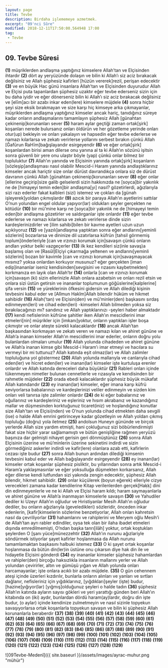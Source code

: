 ```yaml
---
layout: page
title: Tevbe
description: Birdaha işlememeye azmetmek.
excerpt: "09'nci Sûre"
modified: 2018-12-11T17:50:00.564948 17:00
tag: 
 - Tevbe
---
```


## 09. Tevbe Sûresi 

**(1)** müşriklerden andlaşma yaptığınız kimselere Allah’tan ve Elçisinden ihtardır
**(2)** dört ay yeryüzünde dolaşın ve bilin ki Allah’ı siz aciz bırakacak değilsiniz ve Allah şüphesiz kafirleri [hüzün vererek]rezil, perişan edecektir
**(3)** ve en büyük Hac günü insanlara Allah’tan ve Elçisinden duyurudur Allah ve Elçisi puta tapanlardan şüphesiz uzaktır eğer tevbe ederseniz sizin için bu daha iyidir ve eğer dönerseniz bilin ki Allah’ı siz aciz bırakacak değilsiniz ve [elīm]acı bir azabı inkar eden(lere) kimselere müjdele
**(4)** sonra hiçbir şeyi size eksik bırakmayan ve size karşı hiç kimseye arka çıkmayanlar, müşriklerden andlaşma yaptığınız kimseler ancak hariç, tanıdığınız süreye kadar onların andlaşmalarını tamamlayın şüphesiz Allah [günahtan çekinenip]korunanları sever
**(5)** haram aylar geçtiği zaman ortak[şirk] koşanları nerede bulursanız onları öldürün ve her gözetleme yerinde onları otur(up) bekleyin ve onları yakalayın ve hapsedin eğer tevbe ederlerse ve namazı kılarlarsa ve zekatı verirlerse yollarını serbest bırakın çünkü Allah [Ğafūrun RaHīm]bağışlayandır esirgeyendir
**(6)** ve eğer ortak[şirk] koşanlardan birisi aman dilerse onu yanına al ta ki Allah’ın sözünü işitsin sonra güvenli bir yere onu ulaştır böyle (yap) çünkü onlar bilmez bir topluluktur
**(7)** Allah’ın yanında ve Elçisinin yanında ortak[şirk] koşanların [sözleşip]andlaşması nasıl olabilir Mescid-i Haram yanında andlaştıklarınız kimseler ancak hariçtir size onlar dürüst davrandıkça onlara siz de dürüst davranın çünkü Allah [günahtan çekinenip]korunanları sever
**(8)** eğer onlar [ellerine geçirip]size galib gelselerdi sizin hakkınızda ne [soyca]bir yakınlık ne de [himayeyi temin eden]bir andlaşma[yı] nasıl? gözetirlerdi, ağızlarıyla sizi razı ederler fakat kalbleri (sizi) istemez ve çokları da [günah işleyerek]yoldan çıkmışlardır
**(9)** azıcık bir paraya Allah’ın ayetlerini sattılar O’nun yolundan engel oldular yapıyor(lar) oldukları şeyler gerçekten ne kötüdür
**(10)** bir mü’mine karşı ne [soyca]bir yakınlık ne de [himayeyi temin eden]bir andlaşma gözetirler ve saldırganlar işte onlardır
**(11)** eğer tevbe ederlerse ve namazı kılarlarsa ve zekatı verirlerse dinde sizin kardeşlerinizdirler ve [ilim sahibi]bilen bir kavme ayetleri uzun uzun açıklıyoruz
**(12)** ve [yazılı]andlaşma yaptıktan sonra eğer andlarını[yeminli sözlerini] bozarlarsa ve dininize dil uzatırlarsa küfrün [tahsil görmemiş toplum]önderleriyle [can ve ırzınızı korumak için]savaşın çünkü onların andları yoktur belki vazgeçerler
**(13)** ilk kez kendileri siz(inle savaş)a başlamış olan ve [Rasūl]Elçiyi çıkarmağa yeltenen ve andlarını[yeminli sözlerini] bozan bir kavimle [can ve ırzınızı korumak için]savaşmayacak mısınız? yoksa onlardan korkuyor musunuz? eğer gerçekten [iman edip]inananlar iseniz kendisinden[sevgisini ve rızasını kaybetmekten] korkmanıza en layık olan Allah’tır 
**(14)** onlarla [can ve ırzınızı korumak için]savaşın (ki) sizin ellerinizle Allah onlara azabetsin ve onları rezil etsin ve onlara sizi üstün getirsin ve inananlar toplumunun göğüslerine[kalplerine] şifa versin
**(15)** ve yüreklerinin öfkesini gidersin ve Allah dilediği kişinin tevbesini kabul eder ve [Alîmun Hakîm]Allah bilendir hüküm ve hikmet sahibidir
**(16)** Allah(’tan) ve Elçisin(den) ve mü’minler(den) başkasını sırdaş edinmeyen(leri) ve cihad eden(leri) -kimseleri Allah bilmeden yoksa siz bırakılacağınızı mı? sandınız ve Allah yaptıklarınızı -şeyleri haber almaktadır
**(17)** kendi nefislerinin küfrüne şahitler iken Allah’ın mescidlerini imar etmeleri[nin] müşrikler için [imkanı]yoktur, onların yaptıkları işler boşa çıkmıştır ve onlar ateşte sürekli kalacaklardır
**(18)** ancak Allah’tan başkasından korkmayan ve zekatı veren ve namazı kılan ve ahiret gününe ve Allah’a inanan kimseler Allah’ın mescidlerini imar ederler, onların doğru yolu bulanlardan olmaları umulur
**(19)** Allah yolunda cihadeden ve ahiret gününe ve Allah’a inanan kimse gibi Mescid-i Haram’ı imar etmeyi ve hacılara su vermeyi bir mi tuttunuz? Allah katında eşit olmaz(lar) ve Allah zalimler topluluğuna yol göstermez
**(20)** Allah yolunda mallarıyla ve canlarıyla cihad eden(ler) ve hicret eden(ler) ve inanan(lar) kimseler işte kurtuluşa erenler onlardır ve Allah katında dereceleri daha büyüktür 
**(21)** Rableri onları içinde tükenmeyen nimetler bulunan cennetlerle ve rızasıyla ve kendisinden bir rahmetle müjdeler
**(22)** orada ebedi kalacaklardır şüphesiz büyük mükafat Allah katındandır
**(23)** ey inanan(lar) kimseler, eğer imana karşı küfrü seviyorlarsa babalarınızı ve kardeşlerinizi veliler edinmeyin ve sizden kim onları veli tanırsa işte zalimler onlardır
**(24)** de ki eğer babalarınız ve oğullarınız ve kardeşleriniz ve eşleriniz ve hısım akrabanız ve kazandığınız mallar ve düşmesinden korktuğunuz ticaret(iniz) ve hoşlandığınız konutlar size Allah'tan ve Elçisi(nden) ve O’nun yolunda cihad etmekten daha sevgili (ise) o halde Allah emrini getirinceye kadar gözetleyin ve Allah yoldan çıkmış topluluğu (doğru) yola iletmez
**(25)** andolsun Huneyn gününde ve birçok yerlerde Allah size yardım etmişti, hani çokluğunuz sizi böbürlendirmişti fakat size hiçbir yarar sağlamamıştı ve bütün genişliğine rağmen yeryüzü başınıza dar gelmişti nihayet gerisin geri dönmüştünüz
**(26)** sonra Allah Elçisinin üzerine ve mü’minlerin üzerine sekinetini indirdi ve sizin görmediğiniz askerler indirdi ve kafir(lere) olanlara azab etti, kafirlerin cezası işte budur
**(27)** sonra Allah bunun ardından dilediği kimsenin tevbesini kabul eder ve Allah bağışlayandır esirgeyendir
**(28)** ey inanan(lar) kimseler ortak koşanlar şüphesiz pisliktir, bu yıllarından sonra artık Mescid-i Haram’a yaklaşmasınlar ve eğer yoksulluğa düşmekten korkarsanız,  Allah eğer dilerse kendi lutfundan  sizi yakında zengin edecektir, şüphesiz Allah bilendir, hikmet sahibidir.
**(29)** onlar küçülerek (boyun eğerek) elleriyle cizye verecekleri zamana kadar kendilerine Kitap verilenlerden gerçek[Haḳḳ] dini din edinmeyenlerle ve ne ki Allah ve Elçisi haram kıldı; haram saymayanlarla ve ahiret gününe ve Allah’a inanmayan kimselerle savaşın 
**(30)** ve Yahudiler dediler ki Uzeyr Allah’ın oğludur ve Hıristiyanlar Mesih Allah’ın oğludur dediler, bu onların ağızlarıyla (geveledikleri) sözleridir, önceden inkar edenlerin, [kafir]kimselerin sözlerine benzetiyorlar, Allah onları kahretsin nasıl da çevriliyorlar
**(31)** hahamlarını ve rahiplerini ve Meryem oğlu Mesih’i de Allah’tan ayrı rabler edindiler, oysa tek olan bir ilaha ibadet etmeleri dışında emredilmemişti, O’ndan başka tanrı[ilāh] yoktur, ortak koştukları şeylerden O [şanı yüce]münezzehtir 
**(32)** Allah’ın nurunu ağızlariyle söndürmek istiyorlar şayet kafirler hoşlanmasa da Allah nurunu tamamlamaktan başkasını halbuki istemez
**(33)** O ki şayet ortak koşanlar hoşlanmasa da bütün din(ler)in  üstüne onu çıkarsın diye hak din ile ve hidayetle Elçisini gönderdi
**(34)** ey inananlar kimseler şüphesiz hahamlardan ve rahipler(den) birçoğu haksızlıkla insanların mallarını yerler ve Allah yolundan çevirirler, altın ve gümüşü yığan ve Allah yolunda onları harcamayanlar; işte onlara acıklı bir azabı müjdele.
**(35)** O gün cehennem ateşi içinde üzerleri kızdırılır, bunlarla onların alınları ve yanları ve sırtları dağlanır, nefisleriniz için yığdıklarınız, [yığdıkları]şeyler (işte) budur, [hazine]yığıyor(lar) [yığmış]olduğunuz şeyleri o halde tadın
**(36)** şüphesiz Allah’ın katında ayların sayısı gökleri ve yeri yarattığı günden beri Allah’ın kitabında on (iki) aydır, bunlardan dördü haram(ay)lardır, doğru din işte budur, (o aylar) içinde kendinize zulmetmeyin ve nasıl sizinle topyekun savaşıyorlarsa ortak koşanlarla topyekun savaşın ve bilin ki şüphesiz Allah korunanlarla beraberdir
**(37)** 
**(38)** 
**(39)** 
**(40)** 
**(41)** 
**(42)** 
**(43)** 
**(44)** 
**(45)** 
**(46)** 
**(47)** 
**(48)** 
**(49)** 
**(50)** 
**(51)** 
**(52)** 
**(53)** 
**(54)** 
**(55)** 
**(56)** 
**(57)** 
**(58)** 
**(59)** 
**(60)** 
**(61)** 
**(62)** 
**(63)** 
**(64)** 
**(65)** 
**(66)** 
**(67)** 
**(68)** 
**(69)** 
**(70)** 
**(71)** 
**(72)** 
**(73)** 
**(74)** 
**(75)** 
**(76)** 
**(77)** 
**(78)** 
**(79)** 
**(80)** 
**(81)** 
**(82)** 
**(83)** 
**(84)** 
**(85)** 
**(86)** 
**(87)**
**(88)** 
**(89)** 
**(90)** 
**(91)**
**(92)** 
**(93)** 
**(94)** 
**(95)** 
**(96)** 
**(97)** 
**(98)** 
**(99)** 
**(100)** 
**(101)** 
**(102)** 
**(103)** 
**(104)** 
**(105)** 
**(106)** 
**(107)** 
**(108)** 
**(109)** 
**(110)** 
**(111)** 
**(112)** 
**(113)** 
**(114)** 
**(115)** 
**(116)** 
**(117)** 
**(118)** 
**(119)** 
**(120)** 
**(121)** 
**(122)** 
**(123)** 
**(124)** 
**(125)** 
**(126)** 
**(127)** 
**(128)** 
**(129)** 

![09Tevbe-Medenî]({{ site.baseurl }}/assets/images/ayrac-muhur.png "mühür")
